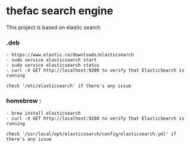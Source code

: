 # thefac search engine
This project is based on elastic search

### .deb

    - https://www.elastic.co/downloads/elasticsearch
    - sudo service elasticsearch start
    - sudo service elasticsearch status
    - curl -X GET http://localhost:9200 to verify that ElasticSearch is running

    check '/etc/elasticsearch' if there's any issue

### homebrew :

    - brew install elasticsearch
    - curl -X GET http://localhost:9200 to verify that ElasticSearch is running

    check '/usr/local/opt/elasticsearch/config/elasticsearch.yml' if there's any issue
